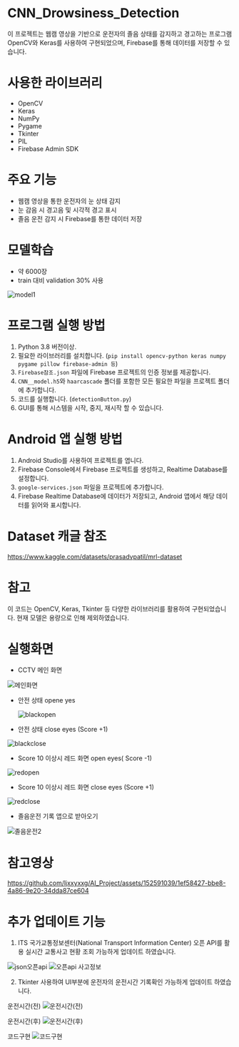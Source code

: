 # CNN_Drowsiness_Detection

이 프로젝트는 웹캠 영상을 기반으로 운전자의 졸음 상태를 감지하고 경고하는 프로그램
OpenCV와 Keras를 사용하여 구현되었으며, Firebase를 통해 데이터를 저장할 수 있습니다.

# 사용한 라이브러리

- OpenCV
- Keras
- NumPy
- Pygame
- Tkinter
- PIL
- Firebase Admin SDK

# 주요 기능

- 웹캠 영상을 통한 운전자의 눈 상태 감지
- 눈 감음 시 경고음 및 시각적 경고 표시
- 졸음 운전 감지 시 Firebase를 통한 데이터 저장

# 모델학습
- 약 6000장
- train 대비 validation 30% 사용

![model1](https://github.com/ljxxyxxg/AI_Project/assets/152591039/5318acc7-cb67-4bd5-9cfb-4025e6d6963f)


# 프로그램 실행 방법

1. Python 3.8 버전이상.
2. 필요한 라이브러리를 설치합니다. (`pip install opencv-python keras numpy pygame pillow firebase-admin 등`)
3. `Firebase참조.json` 파일에 Firebase 프로젝트의 인증 정보를 제공합니다.
4. `CNN__model.h5`와 `haarcascade` 폴더를 포함한 모든 필요한 파일을 프로젝트 폴더에 추가합니다.
5. 코드를 실행합니다. (`detectionButton.py`)
6. GUI를 통해 시스템을 시작, 중지, 재시작 할 수 있습니다.

# Android 앱 실행 방법

1. Android Studio를 사용하여 프로젝트를 엽니다.
2. Firebase Console에서 Firebase 프로젝트를 생성하고, Realtime Database를 설정합니다.
3. `google-services.json` 파일을 프로젝트에 추가합니다.
4. Firebase Realtime Database에 데이터가 저장되고, Android 앱에서 해당 데이터를 읽어와 표시합니다.

# Dataset 캐글 참조
https://www.kaggle.com/datasets/prasadvpatil/mrl-dataset

# 참고
이 코드는 OpenCV, Keras, Tkinter 등 다양한 라이브러리를 활용하여 구현되었습니다.
현재 모델은 용량으로 인해 제외하였습니다.

# 실행화면 
- CCTV 메인 화면
 
![메인화면](https://github.com/JOJUNHYUNG0818/Drowsiness_Detection/assets/152590602/b5285fa2-2244-4f1d-aca2-064b81cc5fec)

- 안전 상태 opene yes
 
  ![blackopen](https://github.com/JOJUNHYUNG0818/Drowsiness_Detection/assets/152590602/d679a42c-9cee-40dd-b3df-44fd7c9f6d00)
  
- 안전 상태 close eyes (Score +1)
  
![blackclose](https://github.com/JOJUNHYUNG0818/Drowsiness_Detection/assets/152590602/eaab1b42-0a4c-4875-ad47-b604573e1f7b)

- Score 10 이상시 레드 화면 open eyes( Score -1) 
 
![redopen](https://github.com/JOJUNHYUNG0818/Drowsiness_Detection/assets/152590602/dee0f54b-3ecb-4058-8a95-08fe7183c878)

- Score 10 이상시 레드 화면 close eyes (Score +1)

![redclose](https://github.com/JOJUNHYUNG0818/Drowsiness_Detection/assets/152590602/520745f9-3e27-4435-a5a0-05b409629647)

- 졸음운전 기록 앱으로 받아오기
  
![졸음운전2](https://github.com/JOJUNHYUNG0818/Drowsiness_Detection/assets/152590602/30ff11c1-42d2-4651-a610-caf4bfc244ff)

# 참고영상
https://github.com/ljxxyxxg/AI_Project/assets/152591039/1ef58427-bbe8-4a86-9e20-34dda87ce604

# 추가 업데이트 기능
1. ITS 국가교통정보센터(National Transport Information Center) 오픈 API를 활용
   실시간 교통사고 현황 조회 가능하게 업데이트 하였습니다.

![json오픈api](https://github.com/ljxxyxxg/AI_Android_Project/assets/152591039/743331f7-1268-418b-b843-1cce8ca94833)
![오픈api 사고정보](https://github.com/ljxxyxxg/AI_Android_Project/assets/152591039/186d65b7-c0c0-42b2-ae44-59e9214e8299)


2. Tkinter 사용하여 UI부분에 운전자의 운전시간 기록확인 가능하게 업데이트 하였습니다.


운전시간(전)
![운전시간(전)](https://github.com/ljxxyxxg/AI_Android_Project/assets/152591039/41efa58f-bc2c-44c8-b7a9-57b079928deb)

운전시간(후)
![운전시간(후)](https://github.com/ljxxyxxg/AI_Android_Project/assets/152591039/0f29a263-3dda-4c08-9896-2f24874009c8)

코드구현
![코드구현](https://github.com/ljxxyxxg/AI_Android_Project/assets/152591039/ea296cb1-9810-45fe-b246-5dfdee435853)







